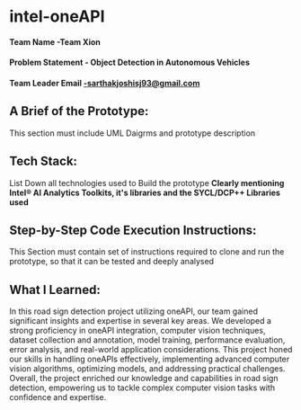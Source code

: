 # intel-oneAPI

#### Team Name -Team Xion
#### Problem Statement - Object Detection in Autonomous Vehicles
#### Team Leader Email -sarthakjoshisj93@gmail.com

## A Brief of the Prototype:
  This section must include UML Daigrms and prototype description
  
## Tech Stack: 
   List Down all technologies used to Build the prototype **Clearly mentioning Intel® AI Analytics Toolkits, it's libraries and the SYCL/DCP++ Libraries used**
   
## Step-by-Step Code Execution Instructions:
  This Section must contain set of instructions required to clone and run the prototype, so that it can be tested and deeply analysed
  
## What I Learned:
   In this road sign detection project utilizing oneAPI, our team gained significant insights and expertise in several key areas. We developed a strong proficiency in oneAPI integration, computer vision techniques, dataset collection and annotation, model training, performance evaluation, error analysis, and real-world application considerations. This project honed our skills in handling oneAPIs effectively, implementing advanced computer vision algorithms, optimizing models, and addressing practical challenges. Overall, the project enriched our knowledge and capabilities in road sign detection, empowering us to tackle complex computer vision tasks with confidence and expertise.
